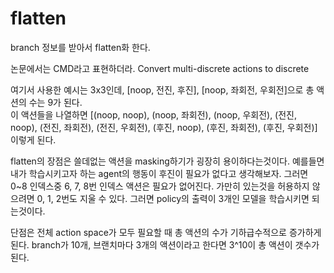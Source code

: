 # flatten

branch 정보를 받아서 flatten화 한다.

논문에서는 CMD라고 표현하더라. Convert multi-discrete actions to discrete

여기서 사용한 예시는 3x3인데, [noop, 전진, 후진], [noop, 좌회전, 우회전]으로 총 액션의 수는 9가 된다.  
이 액션들을 나열하면 [(noop, noop), (noop, 좌회전), (noop, 우회전), (전진, noop), (전진, 좌회전), (전진, 우회전), (후진, noop), (후진, 좌회전), (후진, 우회전)] 이렇게 된다.

flatten의 장점은 쓸데없는 액션을 masking하기가 굉장히 용이하다는것이다. 예를들면 내가 학습시키고자 하는 agent의 행동이 후진이 필요가 없다고 생각해보자. 그러면 0~8 인덱스중 6, 7, 8번 인덱스 액션은 필요가 없어진다. 가만히 있는것을 허용하지 않으려면 0, 1, 2번도 지울 수 있다. 그러면 policy의 출력이 3개인 모델을 학습시키면 되는것이다.

단점은 전체 action space가 모두 필요할 때 총 액션의 수가 기하급수적으로 증가하게 된다. branch가 10개, 브랜치마다 3개의 액션이라고 한다면 3^10이 총 액션이 갯수가 된다. 